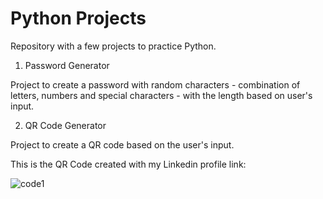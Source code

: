 # Python Projects
Repository with a few projects to practice Python.

1. Password Generator

Project to create a password with random characters - combination of letters, numbers and special characters - with the length based on user's input.

2. QR Code Generator

Project to create a QR code based on the user's input.

This is the QR Code created with my Linkedin profile link:

![code1](https://user-images.githubusercontent.com/58880353/206411788-4a86dc51-54ce-43c8-bc58-9213c1f7034b.png)
